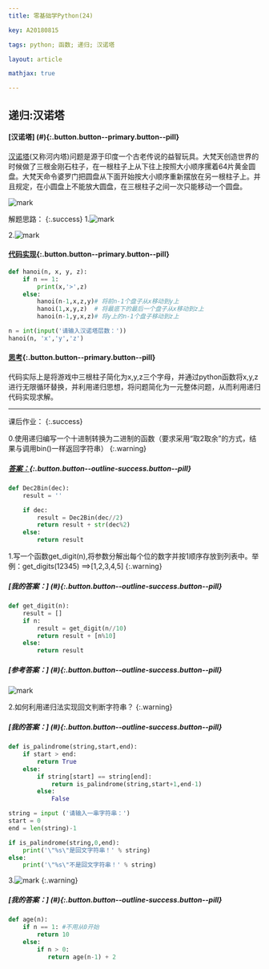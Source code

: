 ```yaml
---
title: 零基础学Python(24)

key: A20180815

tags: python; 函数; 递归; 汉诺塔

layout: article

mathjax: true

---
```

## 递归:汉诺塔
<!--more-->

#### [汉诺塔] (#){:.button.button--primary.button--pill} 

[汉诺塔](https://baike.baidu.com/item/%E6%B1%89%E8%AF%BA%E5%A1%94/3468295?fr=aladdin)(又称河内塔)问题是源于印度一个古老传说的益智玩具。大梵天创造世界的时候做了三根金刚石柱子，在一根柱子上从下往上按照大小顺序摞着64片黄金圆盘。大梵天命令婆罗门把圆盘从下面开始按大小顺序重新摆放在另一根柱子上。并且规定，在小圆盘上不能放大圆盘，在三根柱子之间一次只能移动一个圆盘。  

![mark](http://pdg2co4cr.bkt.clouddn.com/blog/180815/I5gGF3KkJ8.png?imageslim)

解题思路：
{:.success}
1.![mark](http://pdg2co4cr.bkt.clouddn.com/blog/180815/g9LA9f1KAJ.png?imageslim)

2.![mark](http://pdg2co4cr.bkt.clouddn.com/blog/180815/42aheFelhi.png?imageslim)

#### [代码实现](#){:.button.button--primary.button--pill} 

``` python
def hanoi(n, x, y, z):
    if n == 1:
        print(x,'>',z)
    else:
        hanoi(n-1,x,z,y)# 将前n-1个盘子从x移动到y上
        hanoi(1,x,y,z)  # 将最底下的最后一个盘子从x移动到z上
        hanoi(n-1,y,x,z)# 将y上的n-1个盘子移动到z上

n = int(input('请输入汉诺塔层数：'))
hanoi(n, 'x','y','z')

```

#### [思考](#){:.button.button--primary.button--pill} 

代码实际上是将游戏中三根柱子简化为x,y,z三个字母，并通过python函数将x,y,z进行无限循环替换，并利用递归思想，将问题简化为一元整体问题，从而利用递归代码实现求解。

------

课后作业：
{:.success}

0.使用递归编写一个十进制转换为二进制的函数（要求采用“取2取余”的方式，结果与调用bin()一样返回字符串）
{:.warning}

##### [答案：](#){:.button.button--outline-success.button--pill}

```python
def Dec2Bin(dec):
    result = ''

    if dec:
        result = Dec2Bin(dec//2)
        return result + str(dec%2)
    else:
        return result

```

1.写一个函数get_digit(n),将参数分解出每个位的数字并按1顺序存放到列表中。举例：get_digits(12345) ==>[1,2,3,4,5]
{:.warning}

##### [我的答案：] (#){:.button.button--outline-success.button--pill}

```python
def get_digit(n):
    result = []
    if n:
        result = get_digit(n//10)
        return result + [n%10]
    else:
        return result
```

##### [参考答案：] (#){:.button.button--outline-success.button--pill}
![mark](http://pdg2co4cr.bkt.clouddn.com/blog/180823/C1CHcdJcaA.png?imageslim)

2.如何利用递归法实现回文判断字符串？
{:.warning}

##### [我的答案：] (#){:.button.button--outline-success.button--pill}

```python
def is_palindrome(string,start,end):
    if start > end:
        return True
    else:
        if string[start] == string[end]:
            return is_palindrome(string,start+1,end-1)
        else:
            False

string = input ('请输入一串字符串：')
start = 0
end = len(string)-1

if is_palindrome(string,0,end):
    print('\"%s\"是回文字符串！' % string)
else:
    print('\"%s\"不是回文字符串！' % string)

```

3.![mark](http://pdg2co4cr.bkt.clouddn.com/blog/180823/KKdKE2E6ih.png?imageslim)
{:.warning}

##### [我的答案：] (#){:.button.button--outline-success.button--pill}
```python
def age(n):
    if n == 1: #不用从0开始
        return 10
    else:
        if n > 0:
           return age(n-1) + 2

```